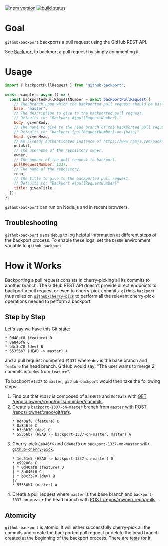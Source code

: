 [![npm version](https://img.shields.io/npm/v/github-backport.svg)](https://npmjs.org/package/github-backport) [![build status](https://img.shields.io/circleci/project/github/tibdex/github-backport.svg)](https://circleci.com/gh/tibdex/github-backport)

# Goal

`github-backport` backports a pull request using the GitHub REST API.

See [Backport](https://github.com/tibdex/backport) to backport a pull request by simply commenting it.

# Usage

```javascript
import { backportPullRequest } from "github-backport";

const example = async () => {
  const backportedPullRequestNumber = await backportPullRequest({
    // The branch upon which the backported pull request should be based.
    base: "master",
    // The description to give to the backported pull request.
    // Defaults to: "Backport #{pullRequestNumber}."
    body: givenBody,
    // The name to give to the head branch of the backported pull request.
    // Defaults to: "backport-{pullRequestNumber}-on-{base}"
    head: givenHead,
    // An already authenticated instance of https://www.npmjs.com/package/@octokit/rest.
    octokit,
    // The username of the repository owner.
    owner,
    // The number of the pull request to backport.
    pullRequestNumber: 1337,
    // The name of the repository.
    repo,
    // The title to give to the backported pull request.
    // Defaults to: "Backport #{pullRequestNumber}"
    title: givenTitle,
  });
};
```

`github-backport` can run on Node.js and in recent browsers.

## Troubleshooting

`github-backport` uses [`debug`](https://www.npmjs.com/package/debug) to log helpful information at different steps of the backport process. To enable these logs, set the `DEBUG` environment variable to `github-backport`.

# How it Works

Backporting a pull request consists in cherry-picking all its commits to another branch.
The GitHub REST API doesn't provide direct endpoints to backport a pull request or even to cherry-pick commits.
`github-backport` thus relies on [`github-cherry-pick`](https://www.npmjs.com/package/github-cherry-pick) to perform all the relevant cherry-pick operations needed to perform a backport.

## Step by Step

Let's say we have this Git state:

<!--
touch A.txt B.txt C.txt D.txt
git init
git add A.txt
git commit --message A
git checkout -b dev
git add B.txt
git commit --message B
git checkout -b feature
git add C.txt
git commit --message C
git add D.txt
git commit --message D
git checkout master
-->

```
* 0d40af8 (feature) D
* 8a846f6 C
* b3c3b70 (dev) B
* 55356b7 (HEAD -> master) A
```

and a pull request numbered `#1337` where `dev` is the base branch and `feature` the head branch. GitHub would say: "The user wants to merge 2 commits into `dev` from `feature`".

To backport `#1337` to `master`, `github-backport` would then take the following steps:

1.  Find out that `#1337` is composed of `8a846f6` and `0d40af8` with [GET /repos/:owner/:repo/pulls/:number/commits](https://developer.github.com/v3/pulls/#list-commits-on-a-pull-request).
2.  Create a `backport-1337-on-master` branch from `master` with [POST /repos/:owner/:repo/git/refs](https://developer.github.com/v3/git/refs/#create-a-reference).
    <!--
    git checkout -b backport-1337-on-master
    -->
    ```
    * 0d40af8 (feature) D
    * 8a846f6 C
    * b3c3b70 (dev) B
    * 55356b7 (HEAD -> backport-1337-on-master, master) A
    ```
3.  Cherry-pick `8a846f6` and `0d40af8` on `backport-1337-on-master` with [`github-cherry-pick`](https://www.npmjs.com/package/github-cherry-pick).
    <!--
    git cherry-pick 8a846f6 0d40af8
    -->
    ```
    * 1ec51e5 (HEAD -> backport-1337-on-master) D
    * e99200a C
    | * 0d40af8 (feature) D
    | * 8a846f6 C
    | * b3c3b70 (dev) B
    |/
    * 55356b7 (master) A
    ```
4.  Create a pull request where `master` is the base branch and `backport-1337-on-master` the head branch with [POST /repos/:owner/:repo/pulls](https://developer.github.com/v3/pulls/#create-a-pull-request).

## Atomicity

`github-backport` is atomic.
It will either successfully cherry-pick all the commits and create the backported pull request or delete the head branch created at the beginning of the backport process.
There are [tests](tests/index.test.js) for it.
